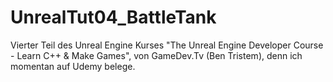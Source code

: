 # UnrealTut04_BattleTank

Vierter Teil des Unreal Engine Kurses "The Unreal Engine Developer Course - Learn C++ & Make Games", von GameDev.Tv (Ben Tristem), denn ich momentan auf Udemy belege.

